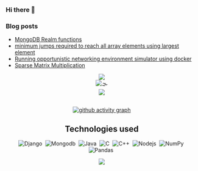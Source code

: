 
### Hi there 👋

### Blog posts
<!-- BLOG-POST-LIST:START -->
- [MongoDB Realm functions](https://duttaaniruddha31.medium.com/mongodb-realm-functions-55c9779a7d0a)
- [minimum jumps required to reach all array elements using largest element](https://www.geeksforgeeks.org/minimum-jumps-required-to-reach-all-array-elements-using-largest-element/)
- [Running opportunistic networking environment simulator using docker](https://duttaani.hashnode.dev/running-opportunistic-networking-environment-simulator-using-docker)
- [Sparse Matrix Multiplication](https://tealfeed.com/sparse-matrix-multiplication-cvuqo)
<!-- BLOG-POST-LIST:END -->

<div align="center">
<a href="https://github.com/duttaANI/duttaANI">
  <img align="center" src="https://github-readme-stats.vercel.app/api?username=duttaANI&theme=nord&icons=true&hide=issues" />
</a>

<div><img src='https://komarev.com/ghpvc/?username=duttaANI&style=flat-square&label=VISITORS&color=81a1c1' alt='🌫' /></div>
  
  <div> <img align="center" src="https://github-readme-stats.vercel.app/api/top-langs/?username=duttaANI&exclude_repo=AR_solar_system,ImportUnityToAndroid &hide=jupyter%20notebook,C%23&langs_count=10&layout=compact&title_color=81a1c1&text_color=E5E9F0&icon_color=2bbc8a&bg_color=2e3440" /></div>
  
## 

[![ github activity graph](https://activity-graph.herokuapp.com/graph?username=duttaANI&bg_color=2E3440&color=D8DEE9&line=81A1C1&point=5E81AC&area=true&hide_border=true)](https://github.com/duttaANI)
  
## Technologies used
  
![Django](https://img.shields.io/badge/Django-092E20?style=for-the-badge&logo=django&logoColor=white)&nbsp;
![Mongodb](https://img.shields.io/badge/MongoDB-4EA94B?style=for-the-badge&logo=mongodb&logoColor=white)&nbsp;
![Java](https://img.shields.io/badge/Java-ED8B00?style=for-the-badge&logo=java&logoColor=white)&nbsp;
![C](https://img.shields.io/badge/C-00599C?style=for-the-badge&logo=c&logoColor=white)&nbsp;
![C++](https://img.shields.io/badge/C%2B%2B-00599C?style=for-the-badge&logo=c%2B%2B&logoColor=white)&nbsp;
![Nodejs](https://img.shields.io/badge/Node.js-339933?style=for-the-badge&logo=nodedotjs&logoColor=white)&nbsp;
![NumPy](https://img.shields.io/badge/Numpy-777BB4?style=for-the-badge&logo=numpy&logoColor=white)&nbsp;
![Pandas](https://img.shields.io/badge/Pandas-2C2D72?style=for-the-badge&logo=pandas&logoColor=white)&nbsp;
  
<p align="center"><img align="center" src="http://github-readme-streak-stats.herokuapp.com?user=duttaANI&theme=nord" />

</div>
<!-- <a href="https://github.com/duttaANI/duttaANI">
  <img align="center" src="https://github-readme-stats.vercel.app/api/top-langs/?username=duttaANI&exclude_repo=PythonMagic&langs_count=8&layout=compact&title_color=ffffff&text_color=c9cacc&icon_color=2bbc8a&bg_color=1d1f21" />
https://www.nordtheme.com/

- https://img.shields.io/github/issues-search/Elskom/Sdk?label=merged%20PRs&query=is%3Apr+is%3Aclosed+is%3Amerged
</a> -->
